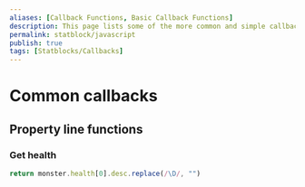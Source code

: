 ```yaml
---
aliases: [Callback Functions, Basic Callback Functions]
description: This page lists some of the more common and simple callback Functions.
permalink: statblock/javascript
publish: true
tags: [Statblocks/Callbacks]
---
```


# Common callbacks

## Property line functions

### Get health

```js
return monster.health[0].desc.replace(/\D/, "")
```

